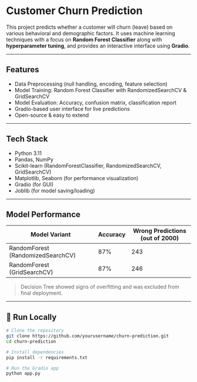 #  Customer Churn Prediction

This project predicts whether a customer will churn (leave) based on various behavioral and demographic factors. It uses machine learning techniques with a focus on **Random Forest Classifier** along with **hyperparameter tuning**, and provides an interactive interface using **Gradio**.

---

##  Features

-  Data Preprocessing (null handling, encoding, feature selection)
-  Model Training: Random Forest Classifier with RandomizedSearchCV & GridSearchCV
-  Model Evaluation: Accuracy, confusion matrix, classification report
-  Gradio-based user interface for live predictions
-  Open-source & easy to extend

---

##  Tech Stack

- Python 3.11
- Pandas, NumPy
- Scikit-learn (RandomForestClassifier, RandomizedSearchCV, GridSearchCV)
- Matplotlib, Seaborn (for performance visualization)
- Gradio (for GUI)
- Joblib (for model saving/loading)

---

##  Model Performance

| Model Variant        | Accuracy | Wrong Predictions (out of 2000) |
|----------------------|----------|-------------------------------|
| RandomForest (RandomizedSearchCV) | 87%      | 243                          |
| RandomForest (GridSearchCV)       | 87%      | 246                          |

> Decision Tree showed signs of overfitting and was excluded from final deployment.

---

## 🚀 Run Locally

```bash
# Clone the repository
git clone https://github.com/yourusername/churn-prediction.git
cd churn-prediction

# Install dependencies
pip install -r requirements.txt

# Run the Gradio app
python app.py
